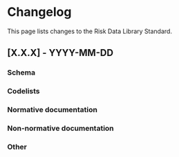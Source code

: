 # Changelog

This page lists changes to the Risk Data Library Standard.

## [X.X.X] - YYYY-MM-DD

### Schema

### Codelists

### Normative documentation

### Non-normative documentation

### Other